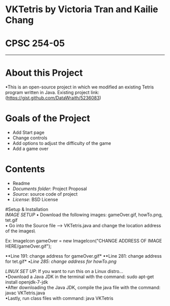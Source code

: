 # VKTetris by Victoria Tran and Kailie Chang
# CPSC 254-05
------------

# About this Project
•This is an open-source project in which we modified an existing Tetris program written in Java. Existing project link: (https://gist.github.com/DataWraith/5236083)

# Goals of the Project
- Add Start page
- Change controls
- Add options to adjust the difficulty of the game
- Add a game over

# Contents
- Readme
- *Documents folder*: Project Proposal
- *Source*: source code of project
- *License*: BSD License

#Setup & Installation\
*IMAGE SETUP*
• Download the following images: gameOver.gif, howTo.png, tet.gif\
• Go into the Source file --> VKTetris.java and change the location address of the images\

Ex: ImageIcon gameOver = new ImageIcon("CHANGE ADDRESS OF IMAGE HERE/gameOver.gif");

•*Line 191: change address for gameOver.gif\*
•*Line 281: change address for tet.gif\*
•*Line 285: change address for howTo.png*

*LINUX SET UP*: If you want to run this on a Linux distro... \
•Download a Java JDK in the terminal with the command: 
sudo apt-get install openjdk-7-jdk\
•After downloading the Java JDK, compile the java file with the command: javac VKTetris.java\
•Lastly, run class files with command: java VKTetris
